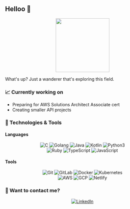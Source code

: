## Helloo 👋

<p align=center>
    <img height=175 align="center" src="https://github-readme-stats.vercel.app/api?username=minericpark&show_icons=true&count_private=true&theme=vue">
</p>

What's up? Just a wanderer that's exploring this field.

### :chart_with_upwards_trend: Currently working on
- Preparing for AWS Solutions Architect Associate cert
- Creating smaller API projects

### :wrench: Technologies & Tools
#### Languages
<p align=center>
<img src="https://img.shields.io/badge/-C-659ad2?style=flat&logo=c&logoColor=ffffff" alt="C"> <img src="https://img.shields.io/badge/-Golang-007d9c?style=flat&logo=go&logoColor=ffffff" alt="Golang"> <img src="https://img.shields.io/badge/-Java-orange?style=flat&logo=oracle&logoColor=white" alt="Java"> <img src="https://img.shields.io/badge/-Kotlin-blue?style=flat&logo=kotlin&logoColor=orange" alt="Kotlin"> <img src="https://img.shields.io/badge/Python3-3776AB?style=flat&logo=python&logoColor=yellow" alt="Python3"><br>
<img src="https://img.shields.io/badge/-Ruby-585450?style=flat&logo=ruby&logoColor=cc342d" alt="Ruby"> <img src="https://img.shields.io/badge/-Typescript-blue?style=flat&logo=Typescript&logoColor=white" alt="TypeScript"> <img src="https://img.shields.io/badge/-JavaScript-black?style=flat&logo=javascript&logoColor=eed718" alt="JavaScript"> 
 </p>

#### Tools
<p align=center>
<img src="https://img.shields.io/badge/-Git-3c2c04?style=flat&logo=git" alt="Git"> <img src="https://img.shields.io/badge/-GitLab-390a71?style=flat&logo=gitlab" alt="GitLab"> <img src="https://img.shields.io/badge/-Docker-2393eb?style=flat&logo=docker&logoColor=white" alt="Docker"> <img src="https://img.shields.io/badge/-Kubernetes-346be3?style=flat&logo=kubernetes&logoColor=white" alt="Kubernetes"> <br>
<img src="https://img.shields.io/badge/AWS-232f3e?style=flat&logo=amazon&logoColor=c77f30" alt="AWS">
<img src="https://img.shields.io/badge/Google_Cloud-4285F4?style=flat&logo=google-cloud&logoColor=white" alt="GCP"> <img src="https://img.shields.io/badge/Netlify-00C7B7?style=flat&logo=netlify&logoColor=white" alt="Netlify">
</p>

### :calling: Want to contact me?
<p align=center>
<a href="https://www.linkedin.com/in/ericminseopark/">
<img src="https://img.shields.io/badge/LinkedIn Profile-0077B5?style=flat&logo=linkedin&logoColor=white" alt="LinkedIn"></a>
    </p>


